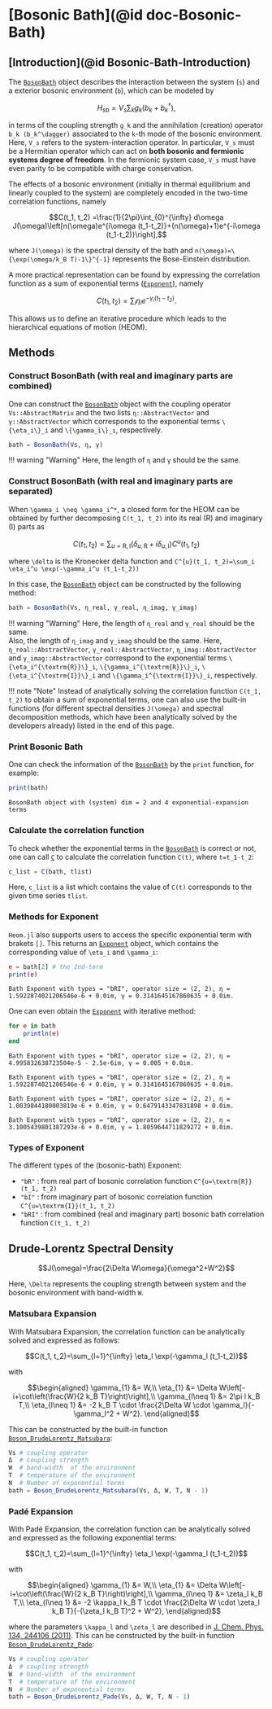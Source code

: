 # [Bosonic Bath](@id doc-Bosonic-Bath)
## [Introduction](@id Bosonic-Bath-Introduction)
The [`BosonBath`](@ref) object describes the interaction between the system (``s``) and a exterior bosonic environment (``b``), which can be modeled by
```math
H_{sb}=V_{s}\sum_k g_k (b_k + b_k^\dagger),
```
in terms of the coupling strength ``g_k`` and the annihilation (creation) operator ``b_k (b_k^\dagger)`` associated to the ``k``-th mode of the bosonic environment. Here, ``V_s`` refers to the system-interaction operator. In particular, ``V_s`` must be a Hermitian operator which can act on **both bosonic and fermionic systems degree of freedom**. In the fermionic system case, ``V_s`` must have even parity to be compatible with charge conservation.

The effects of a bosonic environment (initially in thermal equilibrium and linearly coupled to the system) are completely encoded in the two-time correlation functions, namely
```math
C(t_1, t_2)
=\frac{1}{2\pi}\int_{0}^{\infty} d\omega J(\omega)\left[n(\omega)e^{i\omega (t_1-t_2)}+(n(\omega)+1)e^{-i\omega (t_1-t_2)}\right],
```
where ``J(\omega)`` is the spectral density of the bath and ``n(\omega)=\{\exp(\omega/k_B T)-1\}^{-1}`` represents the Bose-Einstein distribution.

A more practical representation can be found by expressing the correlation function as a sum of exponential terms ([`Exponent`](@ref)), namely
```math
C(t_1, t_2)=\sum_i \eta_i e^{-\gamma_i (t_1-t_2)}.
```
This allows us to define an iterative procedure which leads to the hierarchical equations of motion (HEOM).

## Methods

### Construct BosonBath (with real and imaginary parts are combined)
One can construct the [`BosonBath`](@ref) object with the coupling operator `Vs::AbstractMatrix` and the two lists `η::AbstractVector` and `γ::AbstractVector` which corresponds to the exponential terms ``\{\eta_i\}_i`` and ``\{\gamma_i\}_i``, respectively.
```julia
bath = BosonBath(Vs, η, γ)
```
!!! warning "Warning"
    Here, the length of `η` and `γ` should be the same.

### Construct BosonBath (with real and imaginary parts are separated)
When ``\gamma_i \neq \gamma_i^*``, a closed form for the HEOM can be obtained by further decomposing ``C(t_1, t_2)`` into its real (R) and imaginary (I) parts as
```math
C(t_1, t_2)=\sum_{u=\textrm{R},\textrm{I}}(\delta_{u, \textrm{R}} + i\delta_{u, \textrm{I}})C^{u}(t_1, t_2)
```
where ``\delta`` is the Kronecker delta function and ``C^{u}(t_1, t_2)=\sum_i \eta_i^u \exp(-\gamma_i^u (t_1-t_2))``

In this case, the [`BosonBath`](@ref) object can be constructed by the following method:
```julia
bath = BosonBath(Vs, η_real, γ_real, η_imag, γ_imag)
```
!!! warning "Warning"
    Here, the length of `η_real` and `γ_real` should be the same.  
    Also, the length of `η_imag` and `γ_imag` should be the same.
Here, `η_real::AbstractVector`, `γ_real::AbstractVector`, `η_imag::AbstractVector` and `γ_imag::AbstractVector` correspond to the exponential terms ``\{\eta_i^{\textrm{R}}\}_i``, ``\{\gamma_i^{\textrm{R}}\}_i``, ``\{\eta_i^{\textrm{I}}\}_i`` and ``\{\gamma_i^{\textrm{I}}\}_i``, respectively.

!!! note "Note"
    Instead of analytically solving the correlation function ``C(t_1, t_2)`` to obtain a sum of exponential terms, one can also use the built-in functions (for different spectral densities ``J(\omega)`` and spectral decomposition methods, which have been analytically solved by the developers already) listed in the end of this page. 

### Print Bosonic Bath
One can check the information of the [`BosonBath`](@ref) by the `print` function, for example:
```julia
print(bath)
```
```
BosonBath object with (system) dim = 2 and 4 exponential-expansion terms
```

### Calculate the correlation function
To check whether the exponential terms in the [`BosonBath`](@ref) is correct or not, one can call [`C`](@ref) to calculate the correlation function ``C(t)``, where ``t=t_1-t_2``:
```julia
c_list = C(bath, tlist)
```
Here, `c_list` is a list which contains the value of ``C(t)`` corresponds to the given time series `tlist`.

### Methods for Exponent
`Heom.jl` also supports users to access the specific exponential term with brakets `[]`. This returns an [`Exponent`](@ref) object, which contains the corresponding value of ``\eta_i`` and ``\gamma_i``:
```julia
e = bath[2] # the 2nd-term
print(e)
```
```
Bath Exponent with types = "bRI", operator size = (2, 2), η = 1.5922874021206546e-6 + 0.0im, γ = 0.3141645167860635 + 0.0im.
```

One can even obtain the [`Exponent`](@ref) with iterative method:
```julia
for e in bath
    println(e)
end
```
```
Bath Exponent with types = "bRI", operator size = (2, 2), η = 4.995832638723504e-5 - 2.5e-6im, γ = 0.005 + 0.0im.

Bath Exponent with types = "bRI", operator size = (2, 2), η = 1.5922874021206546e-6 + 0.0im, γ = 0.3141645167860635 + 0.0im.

Bath Exponent with types = "bRI", operator size = (2, 2), η = 1.0039844180003819e-6 + 0.0im, γ = 0.6479143347831898 + 0.0im.

Bath Exponent with types = "bRI", operator size = (2, 2), η = 3.1005439801387293e-6 + 0.0im, γ = 1.8059644711829272 + 0.0im.
```

### Types of Exponent
The different types of the (bosonic-bath) Exponent:
 - `"bR"` : from real part of bosonic correlation function ``C^{u=\textrm{R}}(t_1, t_2)``
 - `"bI"` : from imaginary part of bosonic correlation function ``C^{u=\textrm{I}}(t_1, t_2)``
 - `"bRI"` : from combined (real and imaginary part) bosonic bath correlation function ``C(t_1, t_2)``

## Drude-Lorentz Spectral Density
```math
J(\omega)=\frac{2\Delta W\omega}{\omega^2+W^2}
```
Here, ``\Delta`` represents the coupling strength between system and the bosonic environment with band-width ``W``.

### Matsubara Expansion
With Matsubara Expansion, the correlation function can be analytically solved and expressed as follows:
```math
C(t_1, t_2)=\sum_{l=1}^{\infty} \eta_l \exp(-\gamma_l (t_1-t_2))
```
with
```math
\begin{aligned}
\gamma_{1} &= W,\\
\eta_{1} &= \Delta W\left[-i+\cot\left(\frac{W}{2 k_B T}\right)\right],\\
\gamma_{l\neq 1} &= 2\pi l k_B T,\\
\eta_{l\neq 1} &= -2 k_B T \cdot \frac{2\Delta W \cdot \gamma_l}{-\gamma_l^2 + W^2}.
\end{aligned}
```
This can be constructed by the built-in function [`Boson_DrudeLorentz_Matsubara`](@ref):
```julia
Vs # coupling operator
Δ  # coupling strength
W  # band-width  of the environment
T  # temperature of the environment
N  # Number of exponential terms
bath = Boson_DrudeLorentz_Matsubara(Vs, Δ, W, T, N - 1)
```

### Padé Expansion
With Padé Expansion, the correlation function can be analytically solved and expressed as the following exponential terms:
```math
C(t_1, t_2)=\sum_{l=1}^{\infty} \eta_l \exp(-\gamma_l (t_1-t_2))
```
with
```math
\begin{aligned}
\gamma_{1} &= W,\\
\eta_{1} &= \Delta W\left[-i+\cot\left(\frac{W}{2 k_B T}\right)\right],\\
\gamma_{l\neq 1} &= \zeta_l k_B T,\\
\eta_{l\neq 1} &= -2 \kappa_l k_B T \cdot \frac{2\Delta W \cdot \zeta_l k_B T}{-(\zeta_l k_B T)^2 + W^2},
\end{aligned}
```
where the parameters ``\kappa_l`` and ``\zeta_l`` are described in [J. Chem. Phys. 134, 244106 (2011)](https://doi.org/10.1063/1.3602466). This can be constructed by the built-in function [`Boson_DrudeLorentz_Pade`](@ref):
```julia
Vs # coupling operator
Δ  # coupling strength
W  # band-width  of the environment
T  # temperature of the environment
N  # Number of exponential terms
bath = Boson_DrudeLorentz_Pade(Vs, Δ, W, T, N - 1)
```